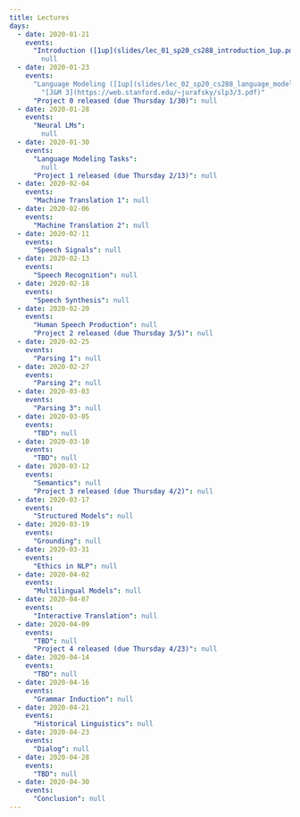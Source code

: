 ```yaml
---
title: Lectures
days:
  - date: 2020-01-21
    events:
      "Introduction ([1up](slides/lec_01_sp20_cs288_introduction_1up.pdf)) ([6up](slides/lec_01_sp20_cs288_introduction_6up.pdf))":
        null
  - date: 2020-01-23
    events:
      "Language Modeling ([1up](slides/lec_02_sp20_cs288_language_models_1up.pdf)) ([4up](slides/lec_01_sp20_cs288_language_models_4up.pdf))"":
        "[J&M 3](https://web.stanford.edu/~jurafsky/slp3/3.pdf)"
      "Project 0 released (due Thursday 1/30)": null
  - date: 2020-01-28
    events:
      "Neural LMs":
        null
  - date: 2020-01-30
    events:
      "Language Modeling Tasks":
        null
      "Project 1 released (due Thursday 2/13)": null
  - date: 2020-02-04
    events:
      "Machine Translation 1": null
  - date: 2020-02-06
    events:
      "Machine Translation 2": null
  - date: 2020-02-11
    events:
      "Speech Signals": null
  - date: 2020-02-13
    events:
      "Speech Recognition": null
  - date: 2020-02-18
    events:
      "Speech Synthesis": null
  - date: 2020-02-20
    events:
      "Human Speech Production": null
      "Project 2 released (due Thursday 3/5)": null
  - date: 2020-02-25
    events:
      "Parsing 1": null
  - date: 2020-02-27
    events:
      "Parsing 2": null
  - date: 2020-03-03
    events:
      "Parsing 3": null
  - date: 2020-03-05
    events:
      "TBD": null
  - date: 2020-03-10
    events:
      "TBD": null
  - date: 2020-03-12
    events:
      "Semantics": null
      "Project 3 released (due Thursday 4/2)": null
  - date: 2020-03-17
    events:
      "Structured Models": null
  - date: 2020-03-19
    events:
      "Grounding": null
  - date: 2020-03-31
    events:
      "Ethics in NLP": null
  - date: 2020-04-02
    events:
      "Multilingual Models": null
  - date: 2020-04-07
    events:
      "Interactive Translation": null
  - date: 2020-04-09
    events:
      "TBD": null
      "Project 4 released (due Thursday 4/23)": null
  - date: 2020-04-14
    events:
      "TBD": null
  - date: 2020-04-16
    events:
      "Grammar Induction": null
  - date: 2020-04-21
    events:
      "Historical Linguistics": null
  - date: 2020-04-23
    events:
      "Dialog": null
  - date: 2020-04-28
    events:
      "TBD": null
  - date: 2020-04-30
    events:
      "Conclusion": null
---
```


